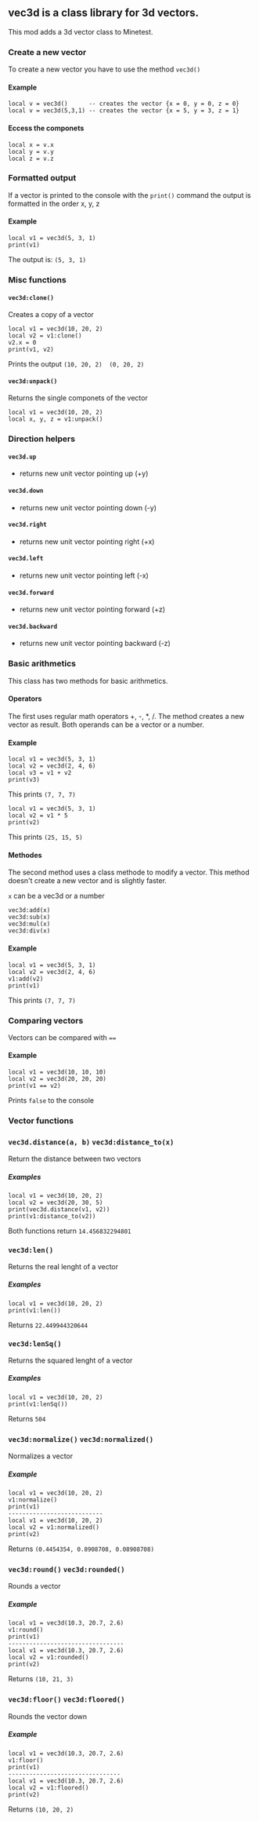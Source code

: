 ## vec3d is a class library for 3d vectors.
This mod adds a 3d vector class to Minetest.

### Create a new vector
To create a new vector you have to use the method `vec3d()`

#### Example

	local v = vec3d()      -- creates the vector {x = 0, y = 0, z = 0}
	local v = vec3d(5,3,1) -- creates the vector {x = 5, y = 3, z = 1}

#### Eccess the componets

	local x = v.x
	local y = v.y
	local z = v.z

### Formatted output
If a vector is printed to the console with the `print()` command the output is formatted in the order x, y, z

#### Example

	local v1 = vec3d(5, 3, 1)
	print(v1)

The output is: `(5, 3, 1)`

### Misc functions

#### `vec3d:clone()`
Creates a copy of a vector

	local v1 = vec3d(10, 20, 2)
	local v2 = v1:clone()
	v2.x = 0
	print(v1, v2)

Prints the output `(10, 20, 2)	(0, 20, 2)`

#### `vec3d:unpack()`
Returns the single componets of the vector

	local v1 = vec3d(10, 20, 2)
	local x, y, z = v1:unpack()


### Direction helpers

#### `vec3d.up`
*   returns new unit vector pointing up (+y)

#### `vec3d.down`
*   returns new unit vector pointing down (-y)

#### `vec3d.right`
*   returns new unit vector pointing right (+x)

#### `vec3d.left`
*   returns new unit vector pointing left (-x)

#### `vec3d.forward`
*   returns new unit vector pointing forward (+z)

#### `vec3d.backward`
*   returns new unit vector pointing backward (-z)

### Basic arithmetics
This class has two methods for basic arithmetics.

#### Operators
The first uses regular math operators +, -, \*, /. The method creates a new vector as result. Both operands can be a vector or a number.

#### Example

	local v1 = vec3d(5, 3, 1)
	local v2 = vec3d(2, 4, 6)
	local v3 = v1 + v2
	print(v3)

This prints `(7, 7, 7)`

	local v1 = vec3d(5, 3, 1)
	local v2 = v1 * 5
	print(v2)

This prints `(25, 15, 5)`

#### Methodes
The second method uses a class methode to modify a vector. This method doesn't create a new vector and is slightly faster.

`x` can be a vec3d or a number

	vec3d:add(x)
	vec3d:sub(x)
	vec3d:mul(x)
	vec3d:div(x)

#### Example

	local v1 = vec3d(5, 3, 1)
	local v2 = vec3d(2, 4, 6)
	v1:add(v2)
	print(v1)

This prints `(7, 7, 7)`

### Comparing vectors
Vectors can be compared with `==`

#### Example

	local v1 = vec3d(10, 10, 10)
	local v2 = vec3d(20, 20, 20)
	print(v1 == v2)

Prints `false` to the console

### Vector functions

### `vec3d.distance(a, b)` `vec3d:distance_to(x)`
Return the distance between two vectors

##### Examples
	local v1 = vec3d(10, 20, 2)
	local v2 = vec3d(20, 30, 5)
	print(vec3d.distance(v1, v2))
	print(v1:distance_to(v2))

Both functions return `14.456832294801`

### `vec3d:len()`
Returns the real lenght of a vector

##### Examples
	local v1 = vec3d(10, 20, 2)
	print(v1:len())

Returns `22.449944320644`

### `vec3d:lenSq()`
Returns the squared lenght of a vector

##### Examples
	local v1 = vec3d(10, 20, 2)
	print(v1:lenSq())

Returns `504`

### `vec3d:normalize()` `vec3d:normalized()`
Normalizes a vector

##### Example
	local v1 = vec3d(10, 20, 2)
	v1:normalize()
	print(v1)
	---------------------------
	local v1 = vec3d(10, 20, 2)
	local v2 = v1:normalized()
	print(v2)

Returns `(0.4454354, 0.8908708, 0.08908708)`

### `vec3d:round()` `vec3d:rounded()`
Rounds a vector

##### Example
	local v1 = vec3d(10.3, 20.7, 2.6)
	v1:round()
	print(v1)
	---------------------------------
	local v1 = vec3d(10.3, 20.7, 2.6)
	local v2 = v1:rounded()
	print(v2)

Returns `(10, 21, 3)`

### `vec3d:floor()` `vec3d:floored()`
Rounds the vector down

##### Example
	local v1 = vec3d(10.3, 20.7, 2.6)
	v1:floor()
	print(v1)
	--------------------------------
	local v1 = vec3d(10.3, 20.7, 2.6)
	local v2 = v1:floored()
	print(v2)

Returns `(10, 20, 2)`
